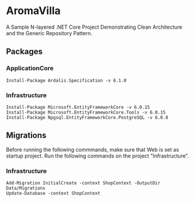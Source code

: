 # AromaVilla
A Sample N-layered .NET Core Project Demonstrating Clean Architecture and the Generic Repository Pattern.

## Packages

### ApplicationCore
```
Install-Package Ardalis.Specification -v 6.1.0
```

### Infrastructure
```
Install-Package Microsoft.EntityFrameworkCore -v 6.0.15
Install-Package Microsoft.EntityFrameworkCore.Tools -v 6.0.15
Install-Package Npgsql.EntityFrameworkCore.PostgreSQL -v 6.0.8

```

## Migrations
Before running the following commmands, make sure that Web is set as startup project. Run the following commands on the project "Infrastructure".

### Infrastructure 
```
Add-Migration InitialCreate -context ShopContext -OutputDir Data/Migrations
Update-Database -context ShopContext
```
